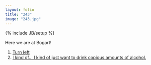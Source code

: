 ```yaml
---
layout: folio
title: "243"
image: "243.jpg"
---
```

{% include JB/setup %}

<div class="copy">
	<p>Here we are at Bogart!</p>
</div>

<div class="choice">
	<ol>
		<li><a href="244.html">
			Turn left
		</a></li>
		<li><a href="304.html">
			I kind of... I kind of just want to drink copious amounts of alcohol.
		</a></li>
	</ol>
</div>
